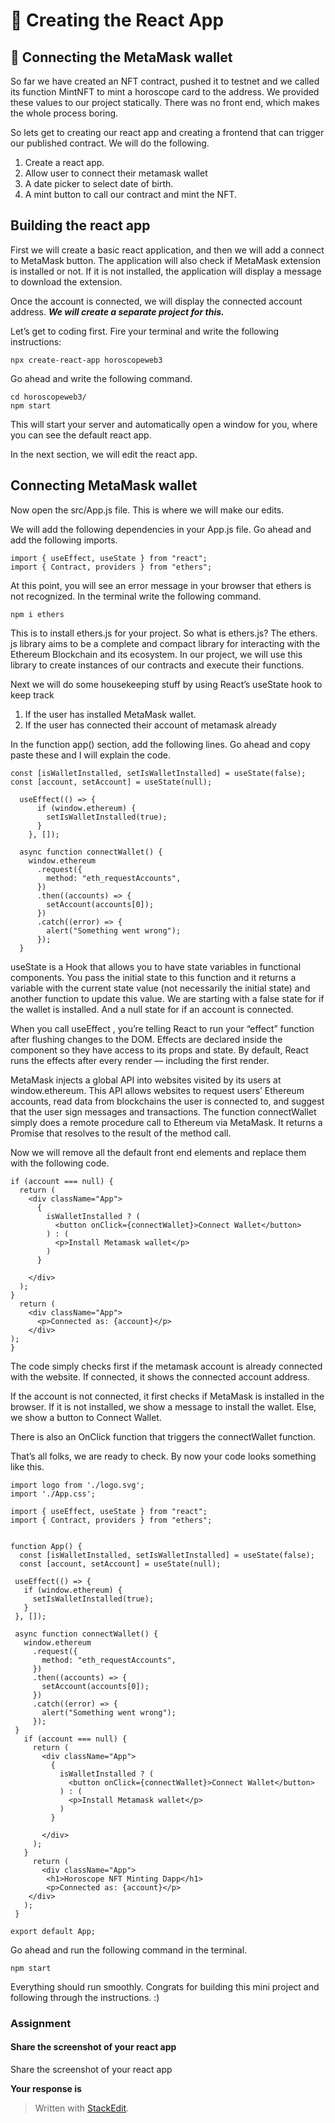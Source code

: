 ﻿# 👑 Creating the React App

## **🦊 Connecting the MetaMask wallet**

So far we have created an NFT contract, pushed it to testnet and we called its function MintNFT to mint a horoscope card to the address. We provided these values to our project statically. There was no front end, which makes the whole process boring.

So lets get to creating our react app and creating a frontend that can trigger our published contract. We will do the following.

1.  Create a react app.
2.  Allow user to connect their metamask wallet
3.  A date picker to select date of birth.
4.  A mint button to call our contract and mint the NFT.

## Building the react app

First we will create a basic react application, and then we will add a connect to MetaMask button. The application will also check if MetaMask extension is installed or not. If it is not installed, the application will display a message to download the extension.

Once the account is connected, we will display the connected account address.  _**We will create a separate project for this.**_

Let’s get to coding first. Fire your terminal and write the following instructions:

```
npx create-react-app horoscopeweb3
```

Go ahead and write the following command.

```
cd horoscopeweb3/    
npm start
```

This will start your server and automatically open a window for you, where you can see the default react app.

In the next section, we will edit the react app.

## Connecting MetaMask wallet

Now open the src/App.js file. This is where we will make our edits.

We will add the following dependencies in your App.js file. Go ahead and add the following imports.

```
import { useEffect, useState } from "react";
import { Contract, providers } from "ethers";
```

At this point, you will see an error message in your browser that ethers is not recognized. In the terminal write the following command.

```
npm i ethers
```

This is to install ethers.js for your project. So what is ethers.js? The ethers. js library aims to be a complete and compact library for interacting with the Ethereum Blockchain and its ecosystem. In our project, we will use this library to create instances of our contracts and execute their functions.

Next we will do some housekeeping stuff by using React’s useState hook to keep track

1.  If the user has installed MetaMask wallet.
2.  If the user has connected their account of metamask already

In the function app() section, add the following lines. Go ahead and copy paste these and I will explain the code.

```
const [isWalletInstalled, setIsWalletInstalled] = useState(false);
const [account, setAccount] = useState(null);
 
  useEffect(() => {
      if (window.ethereum) {
        setIsWalletInstalled(true);
      }
    }, []);
 
  async function connectWallet() {
    window.ethereum
      .request({
        method: "eth_requestAccounts",
      })
      .then((accounts) => {
        setAccount(accounts[0]);
      })
      .catch((error) => {
        alert("Something went wrong");
      });
  }
```

useState is a Hook that allows you to have state variables in functional components. You pass the initial state to this function and it returns a variable with the current state value (not necessarily the initial state) and another function to update this value. We are starting with a false state for if the wallet is installed. And a null state for if an account is connected.

When you call useEffect , you’re telling React to run your “effect” function after flushing changes to the DOM. Effects are declared inside the component so they have access to its props and state. By default, React runs the effects after every render — including the first render.

MetaMask injects a global API into websites visited by its users at window.ethereum. This API allows websites to request users’ Ethereum accounts, read data from blockchains the user is connected to, and suggest that the user sign messages and transactions. The function connectWallet simply does a remote procedure call to Ethereum via MetaMask. It returns a Promise that resolves to the result of the method call.

Now we will remove all the default front end elements and replace them with the following code.

```
if (account === null) {
  return (
    <div className="App">
      { 
        isWalletInstalled ? (
          <button onClick={connectWallet}>Connect Wallet</button>
        ) : (
          <p>Install Metamask wallet</p>
        )
      }
 
    </div>
  );
}
  return (
    <div className="App"> 
      <p>Connected as: {account}</p>
    </div>
); 
}
```

The code simply checks first if the metamask account is already connected with the website. If connected, it shows the connected account address.

If the account is not connected, it first checks if MetaMask is installed in the browser. If it is not installed, we show a message to install the wallet. Else, we show a button to Connect Wallet.

There is also an OnClick function that triggers the connectWallet function.

That’s all folks, we are ready to check. By now your code looks something like this.

```
import logo from './logo.svg';
import './App.css';
 
import { useEffect, useState } from "react";
import { Contract, providers } from "ethers";
 
 
function App() {
  const [isWalletInstalled, setIsWalletInstalled] = useState(false);
  const [account, setAccount] = useState(null);
 
 useEffect(() => {
   if (window.ethereum) {
     setIsWalletInstalled(true);
   }
 }, []);
 
 async function connectWallet() {
   window.ethereum
     .request({
       method: "eth_requestAccounts",
     })
     .then((accounts) => {
       setAccount(accounts[0]);
     })
     .catch((error) => {
       alert("Something went wrong");
     });
 }
   if (account === null) {
     return (
       <div className="App">
         {
           isWalletInstalled ? (
             <button onClick={connectWallet}>Connect Wallet</button>
           ) : (
             <p>Install Metamask wallet</p>
           )
         }
 
       </div>
     );
   }
     return (
       <div className="App">
        <h1>Horoscope NFT Minting Dapp</h1>
        <p>Connected as: {account}</p>
    </div>
   );
 }
 
export default App;
```

Go ahead and run the following command in the terminal.

```
npm start
```

Everything should run smoothly. Congrats for building this mini project and following through the instructions. :)

### Assignment

#### Share the screenshot of your react app

Share the screenshot of your react app

**Your response is**


> Written with [StackEdit](https://stackedit.io/).
